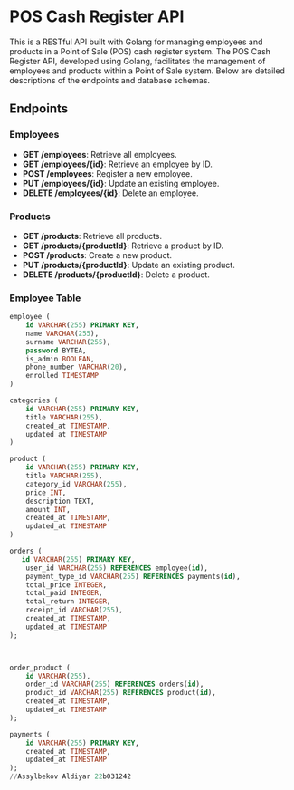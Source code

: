 # POS Cash Register API

This is a RESTful API built with Golang for managing employees and products in a Point of Sale (POS) cash register system.
The POS Cash Register API, developed using Golang, facilitates the management of employees and products within a Point of Sale system. Below are detailed descriptions of the endpoints and database schemas.

## Endpoints

### Employees

- **GET /employees**: Retrieve all employees.
- **GET /employees/{id}**: Retrieve an employee by ID.
- **POST /employees**: Register a new employee.
- **PUT /employees/{id}**: Update an existing employee.
- **DELETE /employees/{id}**: Delete an employee.

### Products

- **GET /products**: Retrieve all products.
- **GET /products/{productId}**: Retrieve a product by ID.
- **POST /products**: Create a new product.
- **PUT /products/{productId}**: Update an existing product.
- **DELETE /products/{productId}**: Delete a product.

### Employee Table

```sql
employee (
    id VARCHAR(255) PRIMARY KEY,
    name VARCHAR(255),
    surname VARCHAR(255),
    password BYTEA,
    is_admin BOOLEAN,
    phone_number VARCHAR(20),
    enrolled TIMESTAMP
)

categories (
    id VARCHAR(255) PRIMARY KEY,
    title VARCHAR(255),
    created_at TIMESTAMP,
    updated_at TIMESTAMP
)

product (
    id VARCHAR(255) PRIMARY KEY,
    title VARCHAR(255),
    category_id VARCHAR(255),
    price INT,
    description TEXT,
    amount INT,
    created_at TIMESTAMP,
    updated_at TIMESTAMP
)

orders (
   id VARCHAR(255) PRIMARY KEY,
    user_id VARCHAR(255) REFERENCES employee(id),
    payment_type_id VARCHAR(255) REFERENCES payments(id),
    total_price INTEGER,
    total_paid INTEGER,
    total_return INTEGER,
    receipt_id VARCHAR(255),
    created_at TIMESTAMP,
    updated_at TIMESTAMP
);



order_product (
    id VARCHAR(255),
    order_id VARCHAR(255) REFERENCES orders(id),
    product_id VARCHAR(255) REFERENCES product(id),
    created_at TIMESTAMP,
    updated_at TIMESTAMP
);

payments (
    id VARCHAR(255) PRIMARY KEY,
    created_at TIMESTAMP,
    updated_at TIMESTAMP
);
//Assylbekov Aldiyar 22b031242
